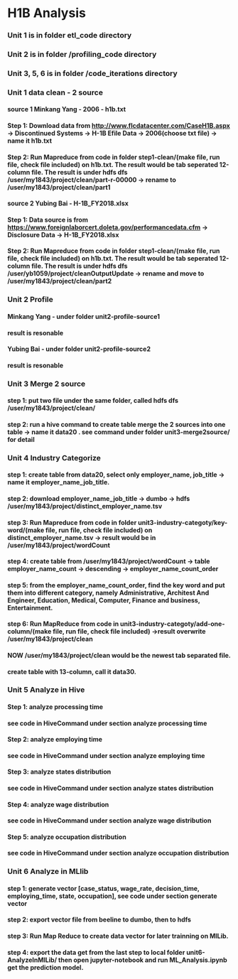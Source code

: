 # H1B Analysis

### Unit 1 is in folder etl_code directory
### Unit 2 is in folder /profiling_code directory
### Unit 3, 5, 6 is in folder /code_iterations directory

### Unit 1 data clean - 2 source 
#### source 1 Minkang Yang - 2006 - h1b.txt
#### Step 1: Download data from http://www.flcdatacenter.com/CaseH1B.aspx -> Discontinued Systems -> H-1B Efile Data -> 2006(choose txt file) -> name it h1b.txt
#### Step 2: Run Mapreduce from code in folder step1-clean/(make file, run file, check file included) on h1b.txt. The result would be tab seperated 12-column file. The result is under hdfs dfs /user/my1843/project/clean/part-r-00000 -> rename to /user/my1843/project/clean/part1

#### source 2 Yubing Bai - H-1B_FY2018.xlsx
#### Step 1: Data source is from https://www.foreignlaborcert.doleta.gov/performancedata.cfm -> Disclosure Data -> H-1B_FY2018.xlsx
#### Step 2: Run Mapreduce from code in folder step1-clean/(make file, run file, check file included) on h1b.txt. The result would be tab seperated 12-column file. The result is under hdfs dfs /user/yb1059/project/cleanOutputUpdate -> rename and move to /user/my1843/project/clean/part2


### Unit 2 Profile
#### Minkang Yang - under folder unit2-profile-source1
#### result is resonable
#### Yubing Bai - under folder unit2-profile-source2
#### result is resonable


### Unit 3 Merge 2 source
#### step 1: put two file under the same folder, called hdfs dfs /user/my1843/project/clean/
#### step 2: run a hive command to create table merge the 2 sources into one table -> name it data20 . see command under folder unit3-merge2source/ for detail


### Unit 4 Industry Categorize
#### step 1: create table from data20, select only employer_name, job_title -> name it employer_name_job_title.
#### step 2: download employer_name_job_title -> dumbo -> hdfs /user/my1843/project/distinct_employer_name.tsv
#### step 3: Run Mapreduce from code in folder unit3-industry-categoty/key-word/(make file, run file, check file included) on distinct_employer_name.tsv -> result would be in /user/my1843/project/wordCount
#### step 4: create table from /user/my1843/project/wordCount -> table employer_name_count -> descending -> employer_name_count_order
#### step 5: from the employer_name_count_order, find the key word and put them into different category, namely Administrative, Architest And Engineer, Education, Medical, Computer, Finance and business, Entertainment.
#### step 6: Run MapReduce from code in unit3-industry-categoty/add-one-column/(make file, run file, check file included) ->result overwrite /user/my1843/project/clean
#### NOW /user/my1843/project/clean would be the newest tab separated file.
#### create table with 13-column, call it data30.


### Unit 5 Analyze in Hive
#### Step 1: analyze processing time
#### see code in HiveCommand under section analyze processing time

#### Step 2: analyze employing time
#### see code in HiveCommand under section analyze employing time

#### Step 3: analyze states distribution
#### see code in HiveCommand under section analyze states distribution

#### Step 4: analyze wage distribution
#### see code in HiveCommand under section analyze wage distribution

#### Step 5: analyze occupation distribution
#### see code in HiveCommand under section analyze occupation distribution


### Unit 6 Analyze in MLlib
#### step 1: generate vector [case_status, wage_rate, decision_time, employing_time, state, occupation], see code under section generate vector
#### step 2: export vector file from beeline to dumbo, then to hdfs
#### step 3: Run Map Reduce to create data vector for later trainning on MlLib.
#### step 4: export the data get from the last step to local folder unit6-AnalyzeInMlLib/ then open jupyter-notebook and run ML_Analysis.ipynb get the prediction model.
